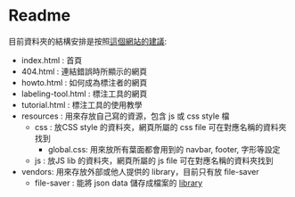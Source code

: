 # Readme

目前資料夾的結構安排是按照[這個網站的建議](http://appcropolis.com/blog/web-technology/organize-html-css-javascript-files/):

+ index.html : 首頁 
+ 404.html :  連結錯誤時所顯示的網頁
+ howto.html :  如何成為標注者的網頁
+ labeling-tool.html :  標注工具的網頁
+ tutorial.html :  標注工具的使用教學
+ resources : 用來存放自己寫的資源，包含 js 或 css style 檔
  + css :  放CSS style 的資料夾，網頁所屬的 css file 可在對應名稱的資料夾找到
    + global.css: 用來放所有葉面都會用到的 navbar, footer, 字形等設定
  + js :  放JS lib 的資料夾，網頁所屬的 js file 可在對應名稱的資料夾找到
+ vendors:  用來存放外部或他人提供的 library，目前只有放 file-saver 
  + file-saver : 能將 json data 儲存成檔案的 [library](https://github.com/eligrey/FileSaver.js/)
